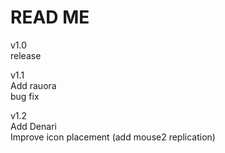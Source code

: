 # READ ME  
  
v1.0  
release  

v1.1  
Add rauora  
bug fix  

v1.2  
Add Denari  
Improve icon placement (add mouse2 replication)
